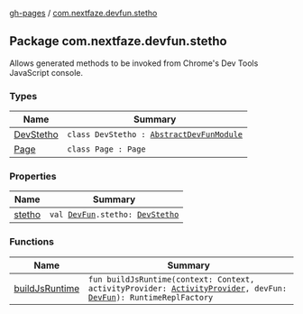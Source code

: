 [gh-pages](../index.md) / [com.nextfaze.devfun.stetho](.)

## Package com.nextfaze.devfun.stetho

Allows generated methods to be invoked from Chrome's Dev Tools JavaScript console.

### Types

| Name | Summary |
|---|---|
| [DevStetho](-dev-stetho/index.md) | `class DevStetho : `[`AbstractDevFunModule`](../com.nextfaze.devfun.core/-abstract-dev-fun-module/index.md) |
| [Page](-page/index.md) | `class Page : Page` |

### Properties

| Name | Summary |
|---|---|
| [stetho](stetho.md) | `val `[`DevFun`](../com.nextfaze.devfun.core/-dev-fun/index.md)`.stetho: `[`DevStetho`](-dev-stetho/index.md) |

### Functions

| Name | Summary |
|---|---|
| [buildJsRuntime](build-js-runtime.md) | `fun buildJsRuntime(context: Context, activityProvider: `[`ActivityProvider`](../com.nextfaze.devfun.internal/-activity-provider.md)`, devFun: `[`DevFun`](../com.nextfaze.devfun.core/-dev-fun/index.md)`): RuntimeReplFactory` |
